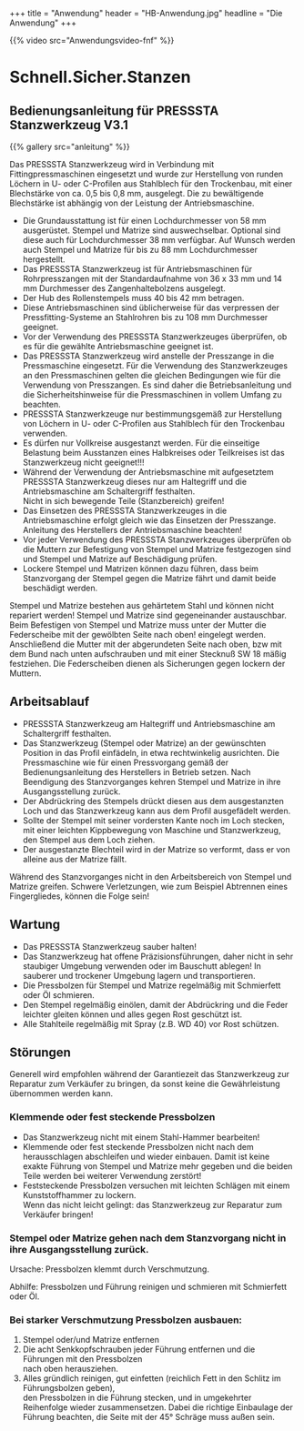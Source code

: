 +++
title = "Anwendung"
header = "HB-Anwendung.jpg"
headline = "Die Anwendung"
+++



{{% video src="Anwendungsvideo-fnf" %}}

# Schnell.Sicher.Stanzen 

## Bedienungsanleitung für PRESSSTA Stanzwerkzeug V3.1

{{% gallery src="anleitung" %}}



Das PRESSSTA Stanzwerkzeug wird in Verbindung mit Fittingpressmaschinen
eingesetzt und wurde zur Herstellung von runden Löchern in U- oder C-Profilen aus Stahlblech
für den Trockenbau, mit einer Blechstärke von ca. 0,5 bis 0,8 mm, ausgelegt. Die zu bewältigende
Blechstärke ist abhängig von der Leistung der Antriebsmaschine.

-   Die Grundausstattung ist für einen Lochdurchmesser von 58 mm
    ausgerüstet. Stempel und Matrize sind auswechselbar. Optional sind
    diese auch für Lochdurchmesser 38 mm verfügbar. Auf Wunsch werden
    auch Stempel und Matrize für bis zu 88 mm Lochdurchmesser
    hergestellt.
-   Das PRESSSTA Stanzwerkzeug ist für Antriebsmaschinen für
    Rohrpresszangen mit der Standardaufnahme von 36 x 33 mm und 14 mm
    Durchmesser des Zangenhaltebolzens ausgelegt.
-   Der Hub des Rollenstempels muss 40 bis 42 mm betragen.
-   Diese Antriebsmaschinen sind üblicherweise für das verpressen der
    Pressfitting-Systeme an Stahlrohren bis zu 108 mm Durchmesser
    geeignet.
-   Vor der Verwendung des PRESSSTA Stanzwerkzeuges überprüfen, ob es
    für die gewählte Antriebsmaschine geeignet ist.
-   Das PRESSSTA Stanzwerkzeug wird anstelle der Presszange in die
    Pressmaschine eingesetzt. Für die Verwendung des Stanzwerkzeuges an den
    Pressmaschinen gelten die gleichen Bedingungen wie für die
    Verwendung von Presszangen. Es sind daher die Betriebsanleitung und
    die Sicherheitshinweise für die Pressmaschinen in vollem Umfang zu
    beachten.
-   PRESSSTA Stanzwerkzeuge nur bestimmungsgemäß zur Herstellung von
    Löchern in U- oder C-Profilen aus Stahlblech für den Trockenbau
    verwenden.
-   Es dürfen nur Vollkreise ausgestanzt werden. Für die einseitige
    Belastung beim Ausstanzen eines Halbkreises oder Teilkreises ist das
    Stanzwerkzeug nicht geeignet!!!
-   Während der Verwendung der Antriebsmaschine mit aufgesetztem
    PRESSSTA Stanzwerkzeug dieses nur am Haltegriff und die
    Antriebsmaschine am Schaltergriff festhalten.\
    Nicht in sich bewegende Teile (Stanzbereich) greifen!
-   Das Einsetzen des PRESSSTA Stanzwerkzeuges in die Antriebsmaschine
    erfolgt gleich wie das Einsetzen der Presszange. Anleitung des
    Herstellers der Antriebsmaschine beachten!
-   Vor jeder Verwendung des PRESSSTA Stanzwerkzeuges überprüfen ob die
    Muttern zur Befestigung von Stempel und Matrize festgezogen sind und
    Stempel und Matrize auf Beschädigung prüfen.
-   Lockere Stempel und Matrizen können dazu führen, dass beim
    Stanzvorgang der Stempel gegen die Matrize fährt und damit beide
    beschädigt werden.

Stempel und Matrize bestehen aus gehärtetem Stahl und können nicht
repariert werden! Stempel und Matrize sind gegeneinander austauschbar.
Beim Befestigen von Stempel und Matrize muss unter der Mutter die
Federscheibe mit der gewölbten Seite nach oben! eingelegt werden.
Anschließend die Mutter mit der abgerundeten Seite nach oben, bzw mit
dem Bund nach unten aufschrauben und mit einer Stecknuß SW 18 mäßig
festziehen. Die Federscheiben dienen als Sicherungen gegen lockern der
Muttern.

Arbeitsablauf
-------------

-   PRESSSTA Stanzwerkzeug am Haltegriff und Antriebsmaschine am
    Schaltergriff festhalten.
-   Das Stanzwerkzeug (Stempel oder Matrize) an der gewünschten Position
    in das Profil einfädeln, in etwa rechtwinkelig ausrichten. Die
    Pressmaschine wie für einen Pressvorgang gemäß der
    Bedienungsanleitung des Herstellers in Betrieb setzen. Nach
    Beendigung des Stanzvorganges kehren Stempel und Matrize in ihre
    Ausgangsstellung zurück.
-   Der Abdrückring des Stempels drückt diesen aus dem ausgestanzten
    Loch und das Stanzwerkzeug kann aus dem Profil ausgefädelt werden.
-   Sollte der Stempel mit seiner vordersten Kante noch im Loch stecken,
    mit einer leichten Kippbewegung von Maschine und Stanzwerkzeug, den
    Stempel aus dem Loch ziehen.
-   Der ausgestanzte Blechteil wird in der Matrize so verformt, dass er
    von alleine aus der Matrize fällt.

Während des Stanzvorganges nicht in den Arbeitsbereich von Stempel und
Matrize greifen. Schwere Verletzungen, wie zum Beispiel Abtrennen eines
Fingergliedes, können die Folge sein!

Wartung
-------

-   Das PRESSSTA Stanzwerkzeug sauber halten!
-   Das Stanzwerkzeug hat offene Präzisionsführungen, daher nicht in
    sehr staubiger Umgebung verwenden oder im Bauschutt ablegen! In
    sauberer und trockener Umgebung lagern und transportieren.
-   Die Pressbolzen für Stempel und Matrize regelmäßig mit Schmierfett
    oder Öl schmieren.
-   Den Stempel regelmäßig einölen, damit der Abdrückring und die Feder
    leichter gleiten können und alles gegen Rost geschützt ist.
-   Alle Stahlteile regelmäßig mit Spray (z.B. WD 40) vor Rost schützen.

Störungen
---------

Generell wird empfohlen während der Garantiezeit das Stanzwerkzeug zur
Reparatur zum Verkäufer zu bringen, da sonst keine die Gewährleistung
übernommen werden kann.

### Klemmende oder fest steckende Pressbolzen

-   Das Stanzwerkzeug nicht mit einem Stahl-Hammer bearbeiten!
-   Klemmende oder fest steckende Pressbolzen nicht nach dem
    herausschlagen abschleifen und wieder einbauen. Damit ist keine
    exakte Führung von Stempel und Matrize mehr gegeben und die beiden
    Teile werden bei weiterer Verwendung zerstört!
-   Feststeckende Pressbolzen versuchen mit leichten Schlägen mit einem
    Kunststoffhammer zu lockern.\
    Wenn das nicht leicht gelingt: das Stanzwerkzeug zur Reparatur zum
    Verkäufer bringen!


### Stempel oder Matrize gehen nach dem Stanzvorgang nicht in ihre Ausgangsstellung zurück.

Ursache: Pressbolzen klemmt durch Verschmutzung.

Abhilfe: Pressbolzen und Führung reinigen und schmieren mit Schmierfett
oder Öl.

### Bei starker Verschmutzung Pressbolzen ausbauen:

1.  Stempel oder/und Matrize entfernen
2.  Die acht Senkkopfschrauben jeder Führung entfernen und die Führungen
    mit den Pressbolzen\
    nach oben herausziehen.
3.  Alles gründlich reinigen, gut einfetten (reichlich Fett in den
    Schlitz im Führungsbolzen geben),\
    den Pressbolzen in die Führung stecken, und in umgekehrter
    Reihenfolge wieder zusammensetzen. Dabei die richtige Einbaulage der
    Führung beachten, die Seite mit der 45° Schräge muss außen sein.
